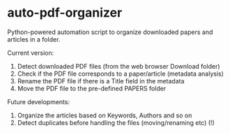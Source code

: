 # auto-pdf-organizer
Python-powered automation script to organize downloaded papers and articles in a folder.

Current version:
1. Detect downloaded PDF files (from the web browser Download folder)
2. Check if the PDF file corresponds to a paper/article (metadata analysis)
3. Rename the PDF file if there is a Title field in the metadata
4. Move the PDF file to the pre-defined PAPERS folder

Future developments:
1. Organize the articles based on Keywords, Authors and so on
2. Detect duplicates before handling the files (moving/renaming etc) (!)
